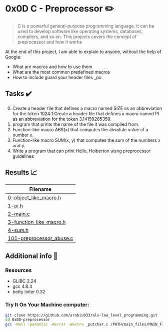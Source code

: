 # 0x0D C - Preprocessor :pencil2:

> C is a powerful general-purpose programming language. It can be used to develop software like operating systems, databases, compilers, and so on. This projects covers the concept of preprocessor and how it works

  At the end of this project, I am able to explain to anyone, without the help of Google:

* What are macros and how to use them
* What are the most common predefined macros
* How to include guard your header files
  _pu
## Tasks :heavy_check_mark:

0. Create a header file that defines a macro named SIZE as an abbreviation for the token 1024
1.Create a header file that defines a macro named PI as an abbreviation for the token 3.14159265359.
2. program that prints the name of the file it was compiled from.
3. Function-like macro ABS(x) that computes the absolute value of a number x.
4. Function-like macro SUM(x, y) that computes the sum of the numbers x and y.
5. Write a program that can print Hello, Holberton uisng preprocessor guidelines

## Results :chart_with_upwards_trend:

| Filename |
| ------ |
| [0-object_like_macro.h](./0-object_like_macro.h)|
| [1-pi.h](./1-pi.h)|
| [2-main.c](./2-main.c)|
| [3-function_like_macro.h](./3-function_like_macro.h)|
| [4-sum.h](./4-sum.h)|
| [101-preprocessor_abuse.c](./101-preprocessor_abuse.c)| (Work in progress)

## Additional info :construction:
### Resources

- GLIBC 2.24
- gcc 4.8.4
- betty linter 0.32



### Try It On Your Machine computer:	
```bash
git clone https://github.com/arabiu033/alx-low_level_programming.git
cd 0x0D-preprocessor
gcc -Wall -pedantic -Werror -Wextra _putchar.c /PATH/main_files/MAIN_FILE.c FILENAME.c -o NEW_FILENAME
```
